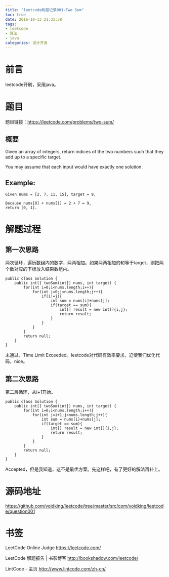 ```yaml
---
title: "leetcode刷题记录001-Two Sum"
toc: true
date: 2016-10-13 21:31:58
tags:
- leetcode
- 算法
- java
categories: 设计开发
---
```

# 前言

leetcode开刷，采用java。

# 题目

题目链接：https://leetcode.com/problems/two-sum/

## 概要
Given an array of integers, return indices of the two numbers such that they add up to a specific target.

You may assume that each input would have exactly one solution.

## Example:
```
Given nums = [2, 7, 11, 15], target = 9,

Because nums[0] + nums[1] = 2 + 7 = 9,
return [0, 1].
```

<!--more-->

# 解题过程
## 第一次思路
两次循环，遍历数组内的数字，两两相加。如果两两相加的和等于target，则把两个数对应的下标放入结果数组内。
```
public class Solution {
    public int[] twoSum(int[] nums, int target) {
        for(int i=0;i<nums.length;i++){
            for(int j=0;j<nums.length;j++){
                if(i!=j){
                    int sum = nums[i]+nums[j];
                    if(target == sum){
                        int[] result = new int[]{i,j};
                        return result;
                    }
                }
            }
        }
        return null;
    }
}

```
未通过，Time Limit Exceeded。leetcode对代码有效率要求，迫使我们优化代码，nice。

## 第二次思路
第二层循环，从i+1开始。
```
public class Solution {
    public int[] twoSum(int[] nums, int target) {
        for(int i=0;i<nums.length;i++){
            for(int j=i+1;j<nums.length;j++){
                int sum = nums[i]+nums[j];
                if(target == sum){
                    int[] result = new int[]{i,j};
                    return result;
                }
            }
        }
        return null;
    }
}
```
Accepted，但是我知道，这不是最优方案。先这样吧，有了更好的解法再补上。

# 源码地址
https://github.com/voidking/leetcode/tree/master/src/com/voidking/leetcode/question001

# 书签
LeetCode Online Judge
https://leetcode.com/

LeetCode 解题报告 | 书影博客
http://bookshadow.com/leetcode/

LintCode - 主页
http://www.lintcode.com/zh-cn/


